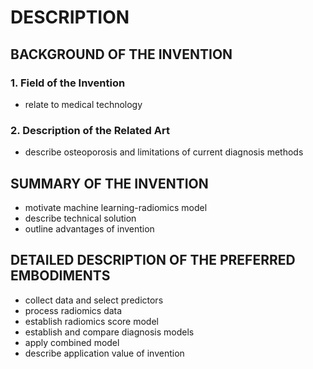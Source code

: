 # DESCRIPTION

## BACKGROUND OF THE INVENTION

### 1. Field of the Invention

- relate to medical technology

### 2. Description of the Related Art

- describe osteoporosis and limitations of current diagnosis methods

## SUMMARY OF THE INVENTION

- motivate machine learning-radiomics model
- describe technical solution
- outline advantages of invention

## DETAILED DESCRIPTION OF THE PREFERRED EMBODIMENTS

- collect data and select predictors
- process radiomics data
- establish radiomics score model
- establish and compare diagnosis models
- apply combined model
- describe application value of invention


